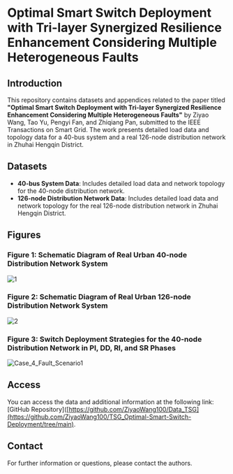 # Optimal Smart Switch Deployment with Tri-layer Synergized Resilience Enhancement Considering Multiple Heterogeneous Faults

## Introduction
This repository contains datasets and appendices related to the paper titled **"Optimal Smart Switch Deployment with Tri-layer Synergized Resilience Enhancement Considering Multiple Heterogeneous Faults"** by Ziyao Wang, Tao Yu, Pengyi Fan, and Zhiqiang Pan, submitted to the IEEE Transactions on Smart Grid. The work presents detailed load data and topology data for a 40-bus system and a real 126-node distribution network in Zhuhai Hengqin District.

## Datasets
- **40-bus System Data**: Includes detailed load data and network topology for the 40-node distribution network.
- **126-node Distribution Network Data**: Includes detailed load data and network topology for the real 126-node distribution network in Zhuhai Hengqin District.

## Figures
### Figure 1: Schematic Diagram of Real Urban 40-node Distribution Network System
![1](https://github.com/user-attachments/assets/73e4ac21-9388-48de-92d8-a62a24af5afe)

### Figure 2: Schematic Diagram of Real Urban 126-node Distribution Network System
![2](https://github.com/user-attachments/assets/57719515-af94-4de2-9535-21ccaf6d5639)

### Figure 3: Switch Deployment Strategies for the 40-node Distribution Network in PI, DD, RI, and SR Phases
![Case_4_Fault_Scenario1](https://github.com/user-attachments/assets/c178a9be-74b0-48ff-88a2-be76f960c4c3)

## Access
You can access the data and additional information at the following link: [GitHub Repository]([https://github.com/ZiyaoWang100/Data_TSG](https://github.com/ZiyaoWang100/TSG_Optimal-Smart-Switch-Deployment/tree/main).

## Contact
For further information or questions, please contact the authors.
